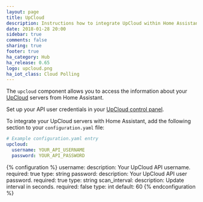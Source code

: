```yaml
---
layout: page
title: UpCloud
description: Instructions how to integrate UpCloud within Home Assistant.
date: 2018-01-28 20:00
sidebar: true
comments: false
sharing: true
footer: true
ha_category: Hub
ha_release: 0.65
logo: upcloud.png
ha_iot_class: Cloud Polling
---
```



The `upcloud` component allows you to access the information about your [UpCloud](https://www.upcloud.com/) servers from Home Assistant.

Set up your API user credentials in your [UpCloud control panel](https://my.upcloud.com/).

To integrate your UpCloud servers with Home Assistant, add the following section to your `configuration.yaml` file:

```yaml
# Example configuration.yaml entry
upcloud:
  username: YOUR_API_USERNAME
  password: YOUR_API_PASSWORD
```

{% configuration %}
username:
  description: Your UpCloud API username.
  required: true
  type: string
password:
  description: Your UpCloud API user password.
  required: true
  type: string
scan_interval:
  description: Update interval in seconds.
  required: false
  type: int
  default: 60
{% endconfiguration %}

